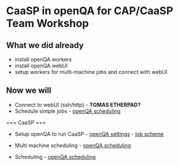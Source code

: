 # CaaSP in openQA for CAP/CaaSP Team Workshop

## What we did already
 - install openQA workers
 - install openQA webUI
 - setup workers for multi-machine jobs and connect with webUI

## Now we will
 - Connect to webUI (ssh/http) - **TOMAS ETHERPAD?**
 - Schedule simple jobs - [openQA scheduling](scheduling_single.md)
 
=== CaaSP ===
 - Setup openQA to run CaaSP - [openQA settings](scheduling_jobs.md) - [job scheme](openqa_scheme.md)
 - Multi machine scheduling - [openQA scheduling](scheduling_multi.md)
 
 - Scheduling - [openQA scheduling](scheduling_jobs.md)
